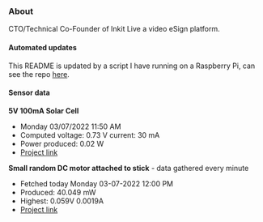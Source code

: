 ### About
CTO/Technical Co-Founder of Inkit Live a video eSign platform.

#### Automated updates
This README is updated by a script I have running on a Raspberry Pi, can see the repo [here](https://github.com/jdc-cunningham/raspi-git-repo-updater).

#### Sensor data
**5V 100mA Solar Cell**
- Monday 03/07/2022 11:50 AM
- Computed voltage: 0.73 V current: 30 mA
- Power produced: 0.02 W
- [Project link](https://github.com/jdc-cunningham/raspisolarplotter)

**Small random DC motor attached to stick** - data gathered every minute
- Fetched today Monday 03-07-2022 12:00 PM
- Produced: 40.049 mW
- Highest: 0.059V 0.0019A
- [Project link](https://github.com/jdc-cunningham/turbine-raspi)
